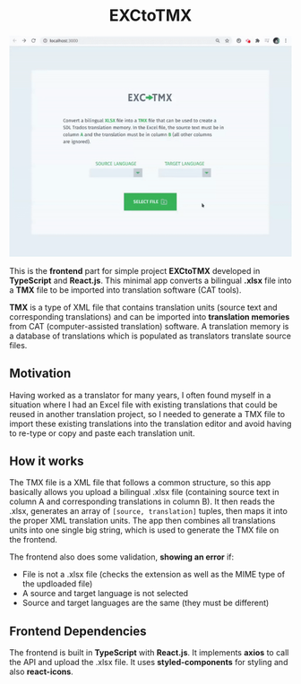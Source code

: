 <h1 align="center">EXCtoTMX</h1>

<p align="center"><img src="./src/assets/demo.gif" width="550"></p>

This is the **frontend** part for simple project **EXCtoTMX** developed in **TypeScript** and **React.js**. This minimal app converts a bilingual **.xlsx** file into a **TMX** file to be imported into translation software (CAT tools).

**TMX** is a type of XML file that contains translation units (source text and corresponding translations) and can be imported into **translation memories** from CAT (computer-assisted translation) software. A translation memory is a database of translations which is populated as translators translate source files.

## Motivation

Having worked as a translator for many years, I often found myself in a situation where I had an Excel file with existing translations that could be reused in another translation project, so I needed to generate a TMX file to import these existing translations into the translation editor and avoid having to re-type or copy and paste each translation unit.

## How it works

The TMX file is a XML file that follows a common structure, so this app basically allows you upload a bilingual .xlsx file (containing source text in column A and corresponding translations in column B). It then reads the .xlsx, generates an array of `[source, translation]` tuples, then maps it into the proper XML translation units. The app then combines all translations units into one single big string, which is used to generate the TMX file on the frontend.

The frontend also does some validation, **showing an error** if:

- File is not a .xlsx file (checks the extension as well as the MIME type of the updloaded file)
- A source and target language is not selected
- Source and target languages are the same (they must be different)

## Frontend Dependencies

The frontend is built in **TypeScript** with **React.js**. It implements **axios** to call the API and upload the .xlsx file. It uses **styled-components** for styling and also **react-icons**.
